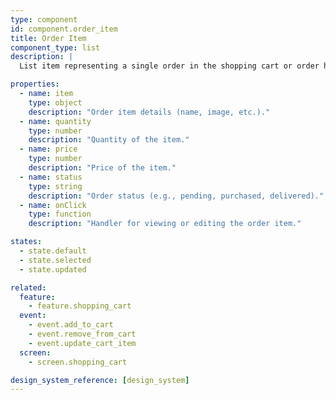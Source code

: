```yaml
---
type: component
id: component.order_item
title: Order Item
component_type: list
description: |
  List item representing a single order in the shopping cart or order history, showing item details, quantity, price, and status.

properties:
  - name: item
    type: object
    description: "Order item details (name, image, etc.)."
  - name: quantity
    type: number
    description: "Quantity of the item."
  - name: price
    type: number
    description: "Price of the item."
  - name: status
    type: string
    description: "Order status (e.g., pending, purchased, delivered)."
  - name: onClick
    type: function
    description: "Handler for viewing or editing the order item."

states:
  - state.default
  - state.selected
  - state.updated

related:
  feature:
    - feature.shopping_cart
  event:
    - event.add_to_cart
    - event.remove_from_cart
    - event.update_cart_item
  screen:
    - screen.shopping_cart

design_system_reference: [design_system]
---
```

